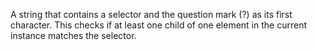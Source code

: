 A string that contains a selector and the question mark (?) as its first character. This checks if at least one child of one element in the current instance matches the selector.